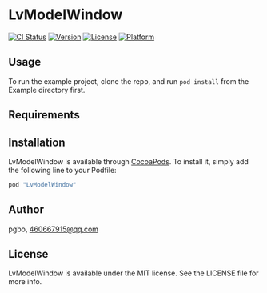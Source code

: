 # LvModelWindow

[![CI Status](http://img.shields.io/travis/pgbo/LvModelWindow.svg?style=flat)](https://travis-ci.org/pgbo/LvModelWindow)
[![Version](https://img.shields.io/cocoapods/v/LvModelWindow.svg?style=flat)](http://cocoapods.org/pods/LvModelWindow)
[![License](https://img.shields.io/cocoapods/l/LvModelWindow.svg?style=flat)](http://cocoapods.org/pods/LvModelWindow)
[![Platform](https://img.shields.io/cocoapods/p/LvModelWindow.svg?style=flat)](http://cocoapods.org/pods/LvModelWindow)

## Usage

To run the example project, clone the repo, and run `pod install` from the Example directory first.

## Requirements

## Installation

LvModelWindow is available through [CocoaPods](http://cocoapods.org). To install
it, simply add the following line to your Podfile:

```ruby
pod "LvModelWindow"
```

## Author

pgbo, 460667915@qq.com

## License

LvModelWindow is available under the MIT license. See the LICENSE file for more info.
